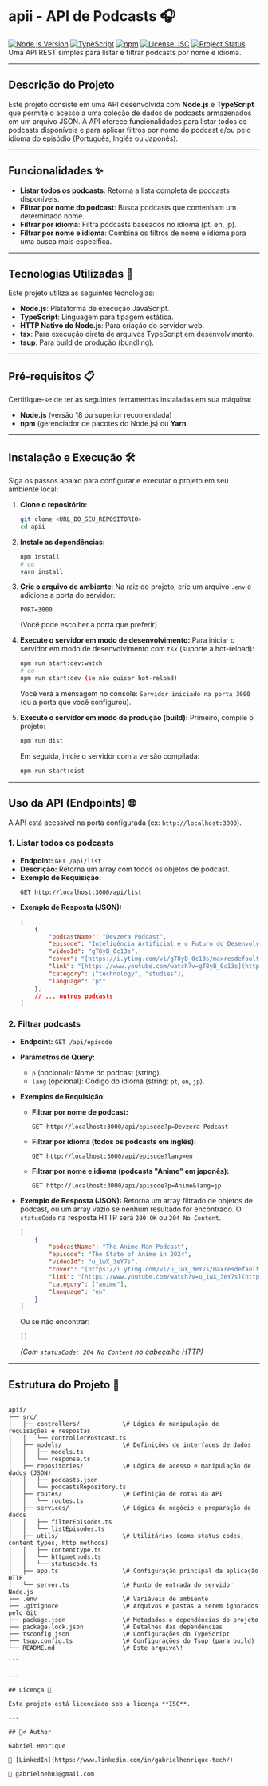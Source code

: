 # apii - API de Podcasts 🎧

[![Node.js Version](https://img.shields.io/badge/Node.js-18%2B-green.svg)](https://nodejs.org/)
[![TypeScript](https://img.shields.io/badge/TypeScript-5.x-blue.svg)](https://www.typescriptlang.org/)
[![npm](https://img.shields.io/badge/npm-enabled-blue.svg)](https://docs.npmjs.com/)
[![License: ISC](https://img.shields.io/badge/License-ISC-blue.svg)](https://opensource.org/licenses/ISC)
[![Project Status](https://img.shields.io/badge/Status-Developing-yellow.svg)](https://github.com/your-username/your-repo-name) Uma API REST simples para listar e filtrar podcasts por nome e idioma.

---

## Descrição do Projeto

Este projeto consiste em uma API desenvolvida com **Node.js** e **TypeScript** que permite o acesso a uma coleção de dados de podcasts armazenados em um arquivo JSON. A API oferece funcionalidades para listar todos os podcasts disponíveis e para aplicar filtros por nome do podcast e/ou pelo idioma do episódio (Português, Inglês ou Japonês).

---

## Funcionalidades ✨

* **Listar todos os podcasts**: Retorna a lista completa de podcasts disponíveis.
* **Filtrar por nome do podcast**: Busca podcasts que contenham um determinado nome.
* **Filtrar por idioma**: Filtra podcasts baseados no idioma (pt, en, jp).
* **Filtrar por nome e idioma**: Combina os filtros de nome e idioma para uma busca mais específica.

---

## Tecnologias Utilizadas 🚀

Este projeto utiliza as seguintes tecnologias:

* **Node.js**: Plataforma de execução JavaScript.
* **TypeScript**: Linguagem para tipagem estática.
* **HTTP Nativo do Node.js**: Para criação do servidor web.
* **tsx**: Para execução direta de arquivos TypeScript em desenvolvimento.
* **tsup**: Para build de produção (bundling).

---

## Pré-requisitos 📋

Certifique-se de ter as seguintes ferramentas instaladas em sua máquina:

* **Node.js** (versão 18 ou superior recomendada)
* **npm** (gerenciador de pacotes do Node.js) ou **Yarn**

---

## Instalação e Execução 🛠️

Siga os passos abaixo para configurar e executar o projeto em seu ambiente local:

1.  **Clone o repositório:**
    ```bash
    git clone <URL_DO_SEU_REPOSITORIO>
    cd apii
    ```
2.  **Instale as dependências:**
    ```bash
    npm install
    # ou
    yarn install
    ```
3.  **Crie o arquivo de ambiente**:
    Na raiz do projeto, crie um arquivo `.env` e adicione a porta do servidor:
    ```
    PORT=3000
    ```
    (Você pode escolher a porta que preferir)
4.  **Execute o servidor em modo de desenvolvimento:**
    Para iniciar o servidor em modo de desenvolvimento com `tsx` (suporte a hot-reload):
    ```bash
    npm run start:dev:watch
    # ou
    npm run start:dev (se não quiser hot-reload)
    ```
    Você verá a mensagem no console: `Servidor iniciado na porta 3000` (ou a porta que você configurou).

5.  **Execute o servidor em modo de produção (build):**
    Primeiro, compile o projeto:
    ```bash
    npm run dist
    ```
    Em seguida, inicie o servidor com a versão compilada:
    ```bash
    npm run start:dist
    ```

---

## Uso da API (Endpoints) 🌐

A API está acessível na porta configurada (ex: `http://localhost:3000`).

### 1. Listar todos os podcasts

* **Endpoint:** `GET /api/list`
* **Descrição:** Retorna um array com todos os objetos de podcast.
* **Exemplo de Requisição:**
    ```
    GET http://localhost:3000/api/list
    ```
* **Exemplo de Resposta (JSON):**
    ```json
    [
        {
            "podcastName": "Devzera Podcast",
            "episode": "Inteligência Artificial e o Futuro do Desenvolvimento",
            "videoId": "gT8yB_0c13s",
            "cover": "[https://i.ytimg.com/vi/gT8yB_0c13s/maxresdefault.jpg](https://i.ytimg.com/vi/gT8yB_0c13s/maxresdefault.jpg)",
            "link": "[https://www.youtube.com/watch?v=gT8yB_0c13s](https://www.youtube.com/watch?v=gT8yB_0c13s)",
            "category": ["technology", "studies"],
            "language": "pt"
        },
        // ... outros podcasts
    ]
    ```

### 2. Filtrar podcasts

* **Endpoint:** `GET /api/episode`
* **Parâmetros de Query:**
    * `p` (opcional): Nome do podcast (string).
    * `lang` (opcional): Código do idioma (string: `pt`, `en`, `jp`).
* **Exemplos de Requisição:**
    * **Filtrar por nome de podcast:**
        ```
        GET http://localhost:3000/api/episode?p=Devzera Podcast
        ```
    * **Filtrar por idioma (todos os podcasts em inglês):**
        ```
        GET http://localhost:3000/api/episode?lang=en
        ```
    * **Filtrar por nome e idioma (podcasts "Anime" em japonês):**
        ```
        GET http://localhost:3000/api/episode?p=Anime&lang=jp
        ```
* **Exemplo de Resposta (JSON):**
    Retorna um array filtrado de objetos de podcast, ou um array vazio se nenhum resultado for encontrado. O `statusCode` na resposta HTTP será `200 OK` ou `204 No Content`.

    ```json
    [
        {
            "podcastName": "The Anime Man Podcast",
            "episode": "The State of Anime in 2024",
            "videoId": "u_1wX_3eY7s",
            "cover": "[https://i.ytimg.com/vi/u_1wX_3eY7s/maxresdefault.jpg](https://i.ytimg.com/vi/u_1wX_3eY7s/maxresdefault.jpg)",
            "link": "[https://www.youtube.com/watch?v=u_1wX_3eY7s](https://www.youtube.com/watch?v=u_1wX_3eY7s)",
            "category": ["anime"],
            "language": "en"
        }
    ]
    ```
    Ou se não encontrar:
    ```json
    []
    ```
    *(Com `statusCode: 204 No Content` no cabeçalho HTTP)*

---

## Estrutura do Projeto 📁

````

apii/
├── src/
│   ├── controllers/            \# Lógica de manipulação de requisições e respostas
│   │   └── controllerPostcast.ts
│   ├── models/                 \# Definições de interfaces de dados
│   │   ├── models.ts
│   │   └── response.ts
│   ├── repositories/           \# Lógica de acesso e manipulação de dados (JSON)
│   │   ├── podcasts.json
│   │   └── podcastsRepository.ts
│   ├── routes/                 \# Definição de rotas da API
│   │   └── routes.ts
│   ├── services/               \# Lógica de negócio e preparação de dados
│   │   ├── filterEpisodes.ts
│   │   └── listEpisodes.ts
│   ├── utils/                  \# Utilitários (como status codes, content types, http methods)
│   │   ├── contenttype.ts
│   │   └── httpmethods.ts
│   │   └── statuscode.ts
│   ├── app.ts                  \# Configuração principal da aplicação HTTP
│   └── server.ts               \# Ponto de entrada do servidor Node.js
├── .env                        \# Variáveis de ambiente
├── .gitignore                  \# Arquivos e pastas a serem ignorados pelo Git
├── package.json                \# Metadados e dependências do projeto
├── package-lock.json           \# Detalhes das dependências
├── tsconfig.json               \# Configurações do TypeScript
├── tsup.config.ts              \# Configurações do Tsup (para build)
└── README.md                   \# Este arquivo\!

```

---

## Licença 📄

Este projeto está licenciado sob a licença **ISC**.

---

## 🙋‍♂️ Author

Gabriel Henrique 

🔗 [LinkedIn](https://www.linkedin.com/in/gabrielhenrique-tech/)

📧 gabrielheh03@gmail.com
